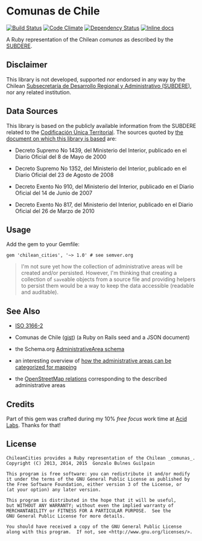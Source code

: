 Comunas de Chile
================

[![Build Status](https://api.travis-ci.org/gonzalo-bulnes/chilean_cities.png)](https://travis-ci.org/gonzalo-bulnes/chilean_cities)
[![Code Climate](https://codeclimate.com/github/gonzalo-bulnes/chilean_cities.png)](https://codeclimate.com/github/gonzalo-bulnes/chilean_cities)
[![Dependency Status](https://gemnasium.com/gonzalo-bulnes/chilean_cities.svg)](https://gemnasium.com/gonzalo-bulnes/chilean_cities)
[![Inline docs](http://inch-ci.org/github/gonzalo-bulnes/chilean_cities.svg?branch=master)](http://inch-ci.org/github/gonzalo-bulnes/chilean_cities)

A Ruby representation of the Chilean _comunas_ as described by the [SUBDERE][subdere].

  [subdere]: http://www.subdere.gov.cl


Disclaimer
----------

This library is not developed, supported nor endorsed in any way by the Chilean [Subsecretaría de Desarrollo Regional y Administrativo (SUBDERE)][subdere], nor any related institution.

Data Sources
------------

This library is based on the publicly available information from the SUBDERE related to the [Codificación Única Territorial][source]. The sources quoted by [the document on which this library is based][ref] are:

- Decreto Supremo No 1439, del Ministerio del Interior, publicado en el Diario Oficial del 8 de Mayo de 2000
- Decreto Supremo No 1352, del Ministerio del Interior, publicado en el Diario Oficial del 23 de Agosto de 2008
- Decreto Exento No 910, del Ministerio del Interior, publicado en el Diario Oficial del 14 de Junio de 2007
- Decreto Exento No 817, del Ministerio del Interior, publicado en el Diario Oficial del 26 de Marzo de 2010

  [source]: http://www.subdere.gov.cl/documentacion/regiones-provincias-y-comunas-de-chile
  [ref]: http://www.subdere.gov.cl/sites/default/files/documentos/articles-73111_recurso_2.pdf


Usage
-----

Add the gem to your Gemfile:

    gem 'chilean_cities', '~> 1.0' # see semver.org


> I'm not sure yet how the collection of administrative areas will be created and/or persisted.
> However, I'm thinking that creating a collection of `save`able objects from a source file and providing helpers to persist them would be a way to keep the data accessible (readable and auditable).

See Also
--------

- [ISO 3166-2][iso]
- Comunas de Chile ([gist][json]) (a Ruby on Rails seed and a JSON document)
- the Schema.org [AdministrativeArea schema][schema]
- an interesting overview of [how the administrative areas can be categorized for mapping][administrative_mapping]
- the [OpenStreetMap relations][osm_boundaries] corresponding to the described administrative areas

  [iso]: https://en.wikipedia.org/wiki/ISO_3166-2:CL
  [json]: https://gist.github.com/gonzalo-bulnes/337ea1e916e3890fdefa
  [schema]: http://schema.org/AdministrativeArea
  [administrative_mapping]: http://wiki.openstreetmap.org/wiki/Tag:admin%20level=8?uselang=en-US
  [osm_boundaries]: http://www.openstreetmap.org/relation/164609

Credits
-------

Part of this gem was crafted during my 10% _free focus_ work time at [Acid Labs][acidlabs]. Thanks for that!

  [acidlabs]: https://github.com/acidlabs

License
-------

    ChileanCities provides a Ruby representation of the Chilean _comunas_.
    Copyright (C) 2013, 2014, 2015  Gonzalo Bulnes Guilpain

    This program is free software: you can redistribute it and/or modify
    it under the terms of the GNU General Public License as published by
    the Free Software Foundation, either version 3 of the License, or
    (at your option) any later version.

    This program is distributed in the hope that it will be useful,
    but WITHOUT ANY WARRANTY; without even the implied warranty of
    MERCHANTABILITY or FITNESS FOR A PARTICULAR PURPOSE.  See the
    GNU General Public License for more details.

    You should have received a copy of the GNU General Public License
    along with this program.  If not, see <http://www.gnu.org/licenses/>.
